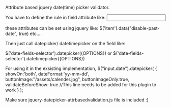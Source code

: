 Attribute based jquery date(time) picker validator.

You have to define the rule in field attribute like:
<input type="text" class="date"
   data-disable-past-date="true"
   data-greater-than-field="ANOTHER FILED ID"
   data-greater-than-date="SOME DATE STRING"
   data-greater-than-eq-field="ANOTHER FILED ID"
   data-greater-than-eq-date="SOME DATE STRING"
   data-less-than-field="ANOTHER FILED ID"
   data-less-than-date="SOME DATE STRING"
   data-less-than-eq-field="ANOTHER FILED ID"
   data-less-than-eq-date="SOME DATE STRING"
   data-eq-field="ANOTHER FILED ID"
   data-eq-date="SOME DATE STRING"
   data-not-eq-field="ANOTHER FILED ID"
   data-not-eq-date="SOME DATE STRING"
   />

   these attributes can be set using jquery like:
   $('item').data("disable-past-date", true) etc....


   Then just call datepicker/ datetimepicker on the field like:

   $('date-fields-selector').datepicker({OPTIONS})
   or
   $('date-fields-selector').datetimepicker({OPTIONS})

   For using it in the exsisting implementation,
   $("input.date").datepicker(
       { showOn:'both',
         dateFormat:'yy-mm-dd',
         buttonImage:"/assets/calender.jpg",
         buttonImageOnly:true,
         validateBeforeShow: true          //This line needs to be added for this plugin to work
     }
   );
   
  Make sure jquery-datepicker-attrbasedvalidation.js file is included :)	


